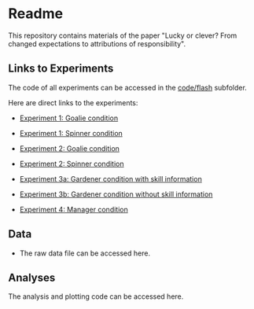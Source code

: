# Readme
This repository contains materials of the paper "Lucky or clever? From changed expectations to attributions of responsibility".

## Links to Experiments 

The code of all experiments can be accessed in the [code/flash](https://github.com/tobiasgerstenberg/expectation_responsibility/tree/master/code/flash)  subfolder. 

Here are direct links to the experiments: 

- [Experiment 1: Goalie condition](experiment1_goalie.html)

- [Experiment 1: Spinner condition](experiment1_spinner.html)

- [Experiment 2: Goalie condition](experiment2_goalie.html)

- [Experiment 2: Spinner condition](experiment2_spinner.html)

- [Experiment 3a: Gardener condition with skill information](experiment3_gardeners.html)

- [Experiment 3b: Gardener condition without skill information](experiment3_gardeners_noskill.html)

- [Experiment 4: Manager condition](experiment4_managers.html)

## Data 

- The raw data file can be accessed here. 

## Analyses 

The analysis and plotting code can be accessed here. 


